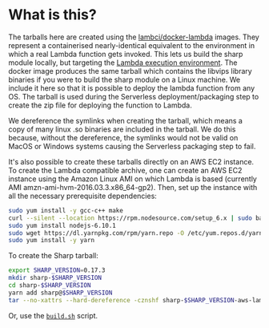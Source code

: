 # What is this?

The tarballs here are created using the [lambci/docker-lambda](https://github.com/lambci/docker-lambda) images. They represent a containerised nearly-identical equivalent to the environment in which a real Lambda function gets invoked. This lets us build the sharp module locally, but targeting the [Lambda execution environment](http://docs.aws.amazon.com/lambda/latest/dg/current-supported-versions.html). The docker image produces the same tarball which contains the libvips library binaries if you were to build the sharp module on a Linux machine. We include it here so that it is possible to deploy the lambda function from any OS. The tarball is used during the Serverless deployment/packaging step to create the zip file for deploying the function to Lambda.

We dereference the symlinks when creating the tarball, which means a copy of many linux .so binaries are included in the tarball. We do this because, without the dereference, the symlinks would not be valid on MacOS or Windows systems causing the Serverless packaging step to fail.

It's also possible to create these tarballs directly on an AWS EC2 instance. To create the Lambda compatible archive, one can create an AWS EC2 instance using the Amazon Linux AMI on which Lambda is based (currently AMI amzn-ami-hvm-2016.03.3.x86_64-gp2). Then, set up the instance with all the necessary prerequisite dependencies:

```bash
sudo yum install -y gcc-c++ make
curl --silent --location https://rpm.nodesource.com/setup_6.x | sudo bash -
sudo yum install nodejs-6.10.1
sudo wget https://dl.yarnpkg.com/rpm/yarn.repo -O /etc/yum.repos.d/yarn.repo
sudo yum install -y yarn
```

To create the Sharp tarball:

```bash
export SHARP_VERSION=0.17.3
mkdir sharp-$SHARP_VERSION
cd sharp-$SHARP_VERSION
yarn add sharp@$SHARP_VERSION
tar --no-xattrs --hard-dereference -cznshf sharp-$SHARP_VERSION-aws-lambda-linux-x64-node-6.10.1.tar.gz node_modules
```

Or, use the [`build.sh`](https://github.com/adieuadieu/serverless-sharp-image/blob/master/lambda-sharp/build.sh) script.
